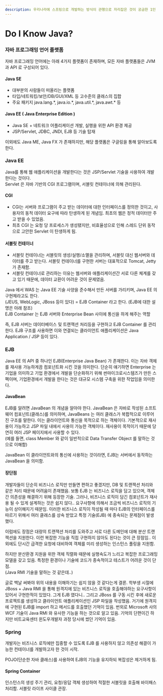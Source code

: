 ```yaml
---
description: 우리나라에 스프링으로 개발하는 방식이 관행으로 자리잡은 것이 궁금한 1인
---
```


# Do I Know Java?

### 자바 프로그래밍 언어 플랫폼

자바 프로그래밍 언어에는 아래 4가지 플랫폼이 존재하며, 모든 자바 플랫폼들은 JVM 과 API 로 구성되어 있다.

#### Java SE

* 대부분의 사람들이 떠올리는 플랫폼
* 타입/네트워킹/보안/DB/GUI/XML 등 고수준의 클래스의 집합
* 주요 패키지 java.lang.\*, java.io.\*, java.util.\*, java.awt.\* 등

#### Java EE \( Java Enterprise Edition \)

* Java SE + 네트워크 어플리케이션 개발, 실행을 위한 API 환경 제공
* JSP/Servlet, JDBC, JNDI, EJB 등 기술 탑재

이외에도 Java ME, Java FX 가 존재하지만, 해당 플랫폼은 구글링을 통해 알아보도록 한다.

### Java EE

Java를 통해 웹 애플리케이션을 개발한다는 것은 JSP/Servlet 기술을 사용하여 개발한다는 것이다.  
Servlet 은 자바 기반의 CGI 프로그램이며, 서블릿 컨테이너에 의해 관리된다.

#### CGI

* CGI는 서버와 프로그램이 주고 받는 데이터에 대한 인터페이스를 정의한 것이고, 사용자의 동적 데이터 요구에 따라 탄생하게 된 개념임. 최초의 웹은 정적 데이터만 주고 받을 수 있었음.
* 최초 CGI 는 요청 당 프로세스가 생성됐지만, 비효율성으로 인해 스레드 단위 동작으로 고안한 Servlet 이 탄생하게 됨.

#### 서블릿 컨테이너

* 서블릿 컨테이너는 서블릿의 생성/실행/소멸을 관리하며, 서블릿 대신 웹서버와 데이터를 주고 받는다. 서블릿 컨테이너를 구현한 서버는 대표적으로 Tomcat, Jetty 가 존재함.
* 서블릿 컨테이너로 관리하는 이유는 웹서버와 애플리케이션간 서로 다른 체계를 갖고 있기 때문에, 데이터 교환이 어려운 것이 문제였음.

  
Java 에서 WAS 는 Java EE 기술 사양을 준수해서 만든 서버를 가리키며, Java EE 의 구현체라고도 한다.   
\(JEUS, WebLogic, JBoss 등이 있다\) = EJB Container 라고 한다. \(EJB에 대한 설명은 아래 참조\)  
EJB Container 는 EJB 서버와 Enterprise Bean 사이에 통신을 하게 해주는 역할  


즉, EJB 서버는 데이터베이스 및 트랜잭션 처리등을 구현하고 EJB Container 를 관리한다. EJB 구조를 사용하면 이와 연결되는 클라이언트 애플리케이션은 Java Application / JSP 등이 있다.

### EJB

Java EE 의 API 중 하나인 EJB\(Enterprise Java Bean\) 가 존재한다. 이는 자바 객체를 재사용 가능하게끔 컴포넌트화 시킨 것을 의미한다. 단순히 얘기하면 Enterprise 는 기업을 의미하고 기업 환경에서 개발을 단순화하기 위해 썬마이크로시스템즈가 만든 스펙이며, 기업환경에서 개발을 한다는 것은 대규모 시스템 구축을 위한 작업임을 의미한다.

#### JavaBean

EJB를 알려면 JavaBean 의 개념을 알아야 한다. JavaBean 은 자바로 작성된 소프트웨어 컴포넌트\(클래스\)를 의미하며, JavaBeans 는 여러 클래스가 복합적으로 이루어진 구조를 말한다. 이는 클라이언트와 통신을 목적으로 하는 객체이다. 기본적으로 재사용이 가능하고 JSP 파일 내에서 사용이 가능한 객체이다. 재사용이 목적이기 때문에 당연히 여러 JSP 페이지에서 사용할 수 있다.  
\(예를 들면, class Member 와 같이 일반적으로 Data Transfer Object 를 말하는 것으로 이해함\)

JavaBean 이 클라이언트와의 통신에 사용하는 것이라면, EJB는 서버에서 동작하는 JavaBean 을 의미함.

#### 장단점

개발자들이 단순히 비즈니스 로직만 만들면 편하고 좋겠지만, DB 및 트랜잭션 처리와 같은 처리 때문에 어려움이 존재했음. 보통 EJB 는 비즈니스 로직을 담고 있으며, 객체 간 의존성을 해결하기 위해 등장한 기술. 그러나, 비즈니스 로직이 담긴 컴포넌트가 재사용 될 수 있게 설계하는 것은 쉽지 않다.. 요구사항에 의해서 조금씩 비즈니스 로직의 기능이 상이해지기 때문임. 이러한 비즈니스 로직이 작성될 때 마다 EJB의 인터페이스를 따르기 위해서 여러 클래스를 상속 받았고 특정 기술\(EJB\) 에 종속되는 문제점이 발생했다.

이럼에도 장점은 대량의 트랜잭션 처리를 도와주고 서로 다른 도메인에 대해 분산 트랜잭션을 지원한다. 이런 복잡한 기능을 직접 구현하지 않아도 된다는 것이 큰 장점임.. 이외에도 단시간 급격한 요청에 대비하여 객체를 미리 생성하는 인스턴스 풀링을 지원함.

하지만 분산환경 지원을 위한 객체 직렬화 때문에 실행속도가 느리고 복잡한 프로그래밍 모델을 갖고 있음. 특정한 환경이나 기술에 코드가 종속적이고 테스트가 어려운 것이 단점.  
\(Java RMI 기술을 말하는 것 같은데..\)

글로 백날 써봐야 위의 내용을 이해하기는 쉽지 않을 것 같다는게 결론. 학부생 시절에 JBoss + Java RMI 을 통해 원격지에 있는 비즈니스 로직을 호출해야하는 요구사항이 있어서 구현한적이 있었다. 그게 EJB 였다니.. 그리고 JBoss 를 구동 시킨 후에 새로운 프로젝트를 생성하고 클라이언트 애플리케이션인 JSP 파일을 작성했음. 거기에 원격지에 구현된 EJB를 import 하고 메서드를 호출했던 기억이 있음. 번외로 Microsoft 사의 WCF 기술이 Java RMI 와 유사한 기능을 하는 것으로 알고 있음. 기억의 단편이긴 하지만 비트교육센터 윈도우개발자 과정 당시에 썼던 기억이 있음.

### Spring

개발자는 비즈니스 로직에만 집중할 수 있도록 EJB 를 사용하지 않고 의존성 해결이 가능한 컨테이너를 개발하고자 한 것이 시작.

POJO\(단순한 자바 클래스\)를 사용하여 EJB의 기능을 유지하되 복잡성은 제거하게 됨.

#### Spring Container

인스턴스의 생성 주기 관리, 요청/응답 객체 생성하여 적절한 서블릿을 호출해 바이패스 처리함. 서블릿 라이프 사이클 관장.

